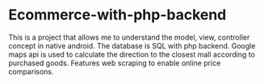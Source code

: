 # Ecommerce-with-php-backend
This is a project that allows me to understand the model, view, controller concept in native android. The database is SQL with php backend. Google maps api is used to calculate the direction to the closest mall according to purchased goods. Features web scraping to enable online price comparisons.
